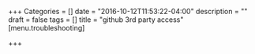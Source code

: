 +++
Categories = []
date = "2016-10-12T11:53:22-04:00"
description = ""
draft = false
tags = []
title = "github 3rd party access"
[menu.troubleshooting]

+++
